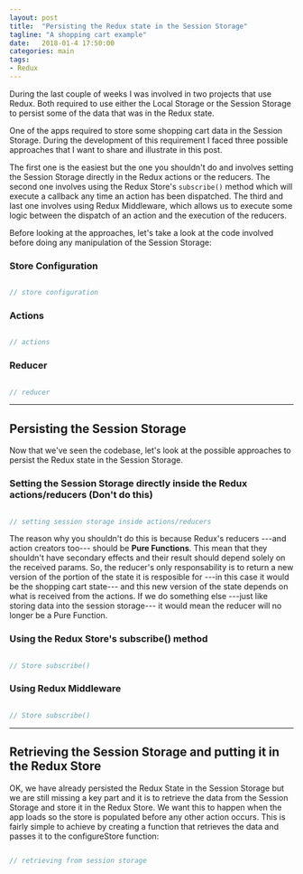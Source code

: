 ```yaml
---
layout: post
title:  "Persisting the Redux state in the Session Storage"
tagline: "A shopping cart example"
date:   2018-01-4 17:50:00
categories: main
tags:
- Redux
---
```


During the last couple of weeks I was involved in two projects that use Redux. Both required to use either the Local Storage or the Session Storage to persist some of the data that was in the Redux state.

One of the apps required to store some shopping cart data in the Session Storage. During the development of this requirement I faced three possible approaches that I want to share and illustrate in this post. 

The first one is the easiest but the one you shouldn't do and involves setting the Session Storage directly in the Redux actions or the reducers. The second one involves using the Redux Store's `subscribe()` method which will execute a callback any time an action has been dispatched. The third and last one involves using Redux Middleware, which allows us to execute some logic between the dispatch of an action and the execution of the reducers.

Before looking at the approaches, let's take a look at the code involved before doing any manipulation of the Session Storage:

### Store Configuration

```javascript

// store configuration

```

### Actions

```javascript

// actions

```

### Reducer

```javascript

// reducer

```

-----

## Persisting the Session Storage

Now that we've seen the codebase, let's look at the possible approaches to persist the Redux state in the Session Storage.

### Setting the Session Storage directly inside the Redux actions/reducers (Don't do this)

```javascript

// setting session storage inside actions/reducers

```

The reason why you shouldn't do this is because Redux's reducers ---and action creators too--- should be **Pure Functions**. This mean that they shouldn't have secondary effects and their result should depend solely on the received params. So, the reducer's only responsability is to return a new version of the portion of the state it is resposible for ---in this case it would be the shopping cart state--- and this new version of the state depends on what is received from the actions. If we do something else ---just like storing data into the session storage--- it would mean the reducer will no longer be a Pure Function. 

### Using the Redux Store's subscribe() method

```javascript

// Store subscribe()

```


### Using Redux Middleware

```javascript

// Store subscribe()

```

-----

## Retrieving the Session Storage and putting it in the Redux Store

OK, we have already persisted the Redux State in the Session Storage but we are still missing a key part and it is to retrieve the data from the Session Storage and store it in the Redux Store. We want this to happen when the app loads so the store is populated before any other action occurs. This is fairly simple to achieve by creating a function that retrieves the data and passes it to the configureStore function:

```javascript

// retrieving from session storage

```